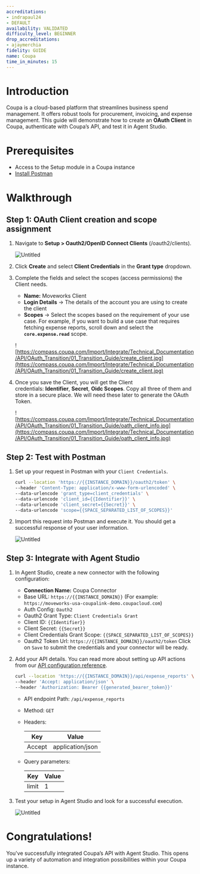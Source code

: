```yaml
---
accreditations:
- indrapaul24
- DEFAULT
availability: VALIDATED
difficulty_level: BEGINNER
drop_accreditations:
- ajaymerchia
fidelity: GUIDE
name: Coupa
time_in_minutes: 15
---
```


# **Introduction**

Coupa is a cloud-based platform that streamlines business spend management. It offers robust tools for procurement, invoicing, and expense management. This guide will demonstrate how to create an **OAuth Client** in Coupa, authenticate with Coupa’s API, and test it in Agent Studio.

# **Prerequisites**

- Access to the Setup module in a Coupa instance
- [Install Postman](https://www.postman.com/downloads/)

# Walkthrough

## **Step 1:** OAuth Client creation and scope assignment

1. Navigate to **Setup > Oauth2/OpenID Connect Clients** (/oauth2/clients).
    
    ![Untitled](Authentication%20Guide%20Coupa%208c3fd8aaf16e483d91739f56b817cad0/Untitled.png)
    
2. Click **Create** and select **Client Credentials** in the **Grant type** dropdown.
3. Complete the fields and select the scopes (access permissions) the Client needs.
    - **Name:** Moveworks Client
    - **Login Details** → The details of the account you are using to create the client
    - **Scopes** → Select the scopes based on the requirement of your use case. For example, if you want to build a use case that requires fetching expense reports, scroll down and select the **`core.expense.read`** scope.
    
    ![https://compass.coupa.com/Import/Integrate/Technical_Documentation/API/OAuth_Transition/01_Transition_Guide/create_client.jpg](https://compass.coupa.com/Import/Integrate/Technical_Documentation/API/OAuth_Transition/01_Transition_Guide/create_client.jpg)
    
4. Once you save the Client, you will get the Client credentials: **Identifier**, **Secret**, **Oidc Scopes**.
Copy all three of them and store in a secure place. We will need these later to generate the OAuth Token.
    
    ![https://compass.coupa.com/Import/Integrate/Technical_Documentation/API/OAuth_Transition/01_Transition_Guide/oath_client_info.jpg](https://compass.coupa.com/Import/Integrate/Technical_Documentation/API/OAuth_Transition/01_Transition_Guide/oath_client_info.jpg)
    

## **Step 2: Test with Postman**

1. Set up your request in Postman with your `Client Credentials`.
    
    ```bash
    curl --location 'https://{{INSTANCE_DOMAIN}}/oauth2/token' \
    --header 'Content-Type: application/x-www-form-urlencoded' \
    --data-urlencode 'grant_type=client_credentials' \
    --data-urlencode 'client_id={{Identifier}}' \
    --data-urlencode 'client_secret={{Secret}}' \
    --data-urlencode 'scope={{SPACE_SEPARATED_LIST_OF_SCOPES}}'
    ```
    
2. Import this request into Postman and execute it. You should get a successful response of your user information.
    
    ![Untitled](Authentication%20Guide%20Coupa%208c3fd8aaf16e483d91739f56b817cad0/Untitled%201.png)
    

## **Step 3: Integrate with Agent Studio**

1. In Agent Studio, create a new connector with the following configuration:
    - **Connection Name:** Coupa Connector
    - Base URL: `https://{{INSTANCE_DOMAIN}}` (For example: `https://moveworks-usa-coupalink-demo.coupacloud.com`)
    - Auth Config: `Oauth2`
    - Oauth2 Grant Type: `Client Credentials Grant`
    - Client ID: `{{Identifier}}`
    - Client Secret: `{{Secret}}`
    - Client Credentials Grant Scope: `{{SPACE_SEPARATED_LIST_OF_SCOPES}}`
    - Oauth2 Token Url: `https://{{INSTANCE_DOMAIN}}/oauth2/token`
    Click on `Save` to submit the credentials and your connector will be ready.
2. Add your API details. You can read more about setting up API actions from our [API configuration reference](https://developer.moveworks.com/creator-studio/integrations/outbound/api-configuration/).
    
    ```bash
    curl --location 'https://{{INSTANCE_DOMAIN}}/api/expense_reports' \
    --header 'Accept: application/json' \
    --header 'Authorization: Bearer {{generated_bearer_token}}'
    ```
    
    - API endpoint Path: `/api/expense_reports`
    - Method: `GET`
    - Headers:
        
        
        | Key | Value |
        | --- | --- |
        | Accept | application/json |
    - Query parameters:
        
        
        | Key | Value |
        | --- | --- |
        | limit | 1 |
3. Test your setup in Agent Studio and look for a successful execution.
    
    ![Untitled](Authentication%20Guide%20Coupa%208c3fd8aaf16e483d91739f56b817cad0/Untitled%202.png)
    

# **Congratulations!**

You've successfully integrated Coupa’s API with Agent Studio. This opens up a variety of automation and integration possibilities within your Coupa instance.
